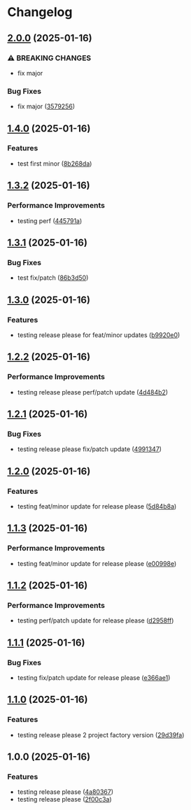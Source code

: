 # Changelog

## [2.0.0](https://github.com/cecuevas-hblf/test-dependabot-groups/compare/v1.4.0...v2.0.0) (2025-01-16)


### ⚠ BREAKING CHANGES

* fix major

### Bug Fixes

* fix major ([3579256](https://github.com/cecuevas-hblf/test-dependabot-groups/commit/3579256b2fc3f1dcf6777ae4faefba60b4c26d99))

## [1.4.0](https://github.com/cecuevas-hblf/test-dependabot-groups/compare/v1.3.2...v1.4.0) (2025-01-16)


### Features

* test first minor ([8b268da](https://github.com/cecuevas-hblf/test-dependabot-groups/commit/8b268da14bbbd67c60fade5c5d09047bac3bfa11))

## [1.3.2](https://github.com/cecuevas-hblf/test-dependabot-groups/compare/v1.3.1...v1.3.2) (2025-01-16)


### Performance Improvements

* testing perf ([445791a](https://github.com/cecuevas-hblf/test-dependabot-groups/commit/445791a1f12428583c705f1b94f47831ff73634f))

## [1.3.1](https://github.com/cecuevas-hblf/test-dependabot-groups/compare/v1.3.0...v1.3.1) (2025-01-16)


### Bug Fixes

* test fix/patch ([86b3d50](https://github.com/cecuevas-hblf/test-dependabot-groups/commit/86b3d508c5fb0e07b701054ad264b5516d13c7e4))

## [1.3.0](https://github.com/cecuevas-hblf/test-dependabot-groups/compare/v1.2.2...v1.3.0) (2025-01-16)


### Features

* testing release please for feat/minor updates ([b9920e0](https://github.com/cecuevas-hblf/test-dependabot-groups/commit/b9920e0094e66dcd9e603bc911284e21657b6bfc))

## [1.2.2](https://github.com/cecuevas-hblf/test-dependabot-groups/compare/v1.2.1...v1.2.2) (2025-01-16)


### Performance Improvements

* testing release please perf/patch update ([4d484b2](https://github.com/cecuevas-hblf/test-dependabot-groups/commit/4d484b248f56c4e271d8b565ba987f08f32cec0b))

## [1.2.1](https://github.com/cecuevas-hblf/test-dependabot-groups/compare/v1.2.0...v1.2.1) (2025-01-16)


### Bug Fixes

* testing release please fix/patch update ([4991347](https://github.com/cecuevas-hblf/test-dependabot-groups/commit/4991347a55cf3e1dadb0411bb30701ed4d2a20ea))

## [1.2.0](https://github.com/cecuevas-hblf/test-dependabot-groups/compare/v1.1.3...v1.2.0) (2025-01-16)


### Features

* testing feat/minor update for release please ([5d84b8a](https://github.com/cecuevas-hblf/test-dependabot-groups/commit/5d84b8aa3501639c254a6a1c87acaf3d08bb0065))

## [1.1.3](https://github.com/cecuevas-hblf/test-dependabot-groups/compare/v1.1.2...v1.1.3) (2025-01-16)


### Performance Improvements

* testing feat/minor update for release please ([e00998e](https://github.com/cecuevas-hblf/test-dependabot-groups/commit/e00998e2647b63560fcbf9ef9660af305e632a46))

## [1.1.2](https://github.com/cecuevas-hblf/test-dependabot-groups/compare/v1.1.1...v1.1.2) (2025-01-16)


### Performance Improvements

* testing perf/patch update for release please ([d2958ff](https://github.com/cecuevas-hblf/test-dependabot-groups/commit/d2958ff54d4271e6766c619a60412610ac9d9d74))

## [1.1.1](https://github.com/cecuevas-hblf/test-dependabot-groups/compare/v1.1.0...v1.1.1) (2025-01-16)


### Bug Fixes

* testing fix/patch update for release please ([e366ae1](https://github.com/cecuevas-hblf/test-dependabot-groups/commit/e366ae188834696af9de8d527323c4b2bdafbaa0))

## [1.1.0](https://github.com/cecuevas-hblf/test-dependabot-groups/compare/v1.0.0...v1.1.0) (2025-01-16)


### Features

* testing release please 2 project factory version ([29d39fa](https://github.com/cecuevas-hblf/test-dependabot-groups/commit/29d39fa6afe40f9e38cc2c9c4e5349950db35d55))

## 1.0.0 (2025-01-16)


### Features

* testing release please ([4a80367](https://github.com/cecuevas-hblf/test-dependabot-groups/commit/4a803670f9605a9c9c09f4d2a7d4cb04618f268a))
* testing release please ([2f00c3a](https://github.com/cecuevas-hblf/test-dependabot-groups/commit/2f00c3a80a375c366fb6cafe9db25babdf908af0))
